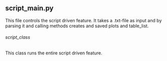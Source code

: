 ## script_main.py
This file controls the script driven feature. It takes a .txt-file as input and by parsing it and calling methods creates and saved plots and table_list.
###### script_class
This class runs the entire script driven feature.
